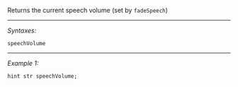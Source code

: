 Returns the current speech volume (set by `fadeSpeech`)


---
*Syntaxes:*

`speechVolume`

---
*Example 1:*

```sqf
hint str speechVolume;
```